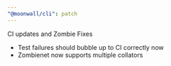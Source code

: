 ```yaml
---
"@moonwall/cli": patch
---
```


CI updates and Zombie Fixes

- Test failures should bubble up to CI correctly now
- Zombienet now supports multiple collators